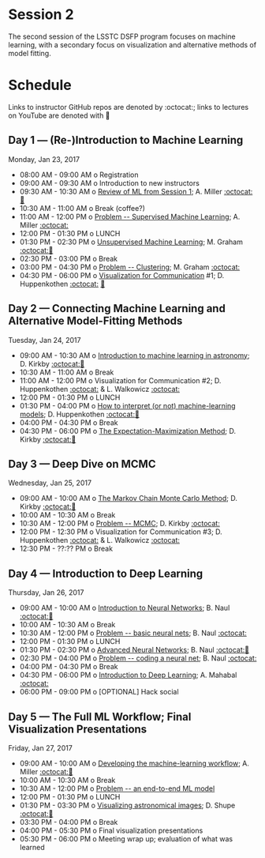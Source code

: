 # Session 2

The second session of the LSSTC DSFP program focuses on machine learning, with a secondary focus on visualization and alternative methods of model fitting.

# Schedule

Links to instructor GitHub repos are denoted by :octocat:; links to lectures on YouTube are denoted with :movie_camera:

## Day 1 — (Re-)Introduction to Machine Learning

Monday, Jan 23, 2017

 * 08:00 AM - 09:00 AM  o  Registration
 * 09:00 AM - 09:30 AM  o  Introduction to new instructors
 * 09:30 AM - 10:30 AM  o  [Review of ML from Session 1](https://github.com/LSSTC-DSFP/LSSTC-DSFP-Sessions/blob/master/Session2/Day1/DSFP_ReIntro2MachLearn.pdf); A. Miller [:octocat:](https://github.com/adamamiller)[:movie_camera:](https://www.youtube.com/watch?v=FogCbMztQ_A&index=1&list=PLKC37rx5YXnddgdxLe5uB0fLRWFGlhuSK)
 * 10:30 AM - 11:00 AM  o  Break (coffee?)
 * 11:00 AM - 12:00 PM  o  [Problem -- Supervised Machine Learning](https://github.com/LSSTC-DSFP/LSSTC-DSFP-Sessions/blob/master/Session2/Day1/ReIntroToMachineLearning.ipynb); A. Miller [:octocat:](https://github.com/adamamiller)
 * 12:00 PM - 01:30 PM  o  LUNCH
 * 01:30 PM - 02:30 PM  o  [Unsupervised Machine Learning](https://github.com/LSSTC-DSFP/LSSTC-DSFP-Sessions/blob/master/Session2/Day1/UnsupervisedLearning.pdf); M. Graham [:octocat:](https://github.com/doccosmos)[:movie_camera:](https://www.youtube.com/watch?v=Fs8VMgMLzpQ&list=PLKC37rx5YXnddgdxLe5uB0fLRWFGlhuSK&index=2)
 * 02:30 PM - 03:00 PM  o  Break
 * 03:00 PM - 04:30 PM  o  [Problem -- Clustering](https://github.com/LSSTC-DSFP/LSSTC-DSFP-Sessions/blob/master/Session2/Day1/Unsupervised%20machine%20learning.ipynb); M. Graham [:octocat:](https://github.com/doccosmos)
 * 04:30 PM - 06:00 PM  o  [Visualization for Communication](https://github.com/LSSTC-DSFP/LSSTC-DSFP-Sessions/blob/master/Session2/Day1/WhyAndHowOfDataVisualization.pdf) #1; D. Huppenkothen [:octocat:](https://github.com/dhuppenkothen) [:movie_camera:](https://youtu.be/3YhA7Se9hb0?list=PLKC37rx5YXnddgdxLe5uB0fLRWFGlhuSK)

## Day 2 — Connecting Machine Learning and Alternative Model-Fitting Methods

Tuesday, Jan 24, 2017

 * 09:00 AM - 10:30 AM  o  [Introduction to machine learning in astronomy](https://github.com/LSSTC-DSFP/LSSTC-DSFP-Sessions/blob/master/Session2/Day2/DSFP2017-Intro2ML4Astro.pdf); D. Kirkby [:octocat:](https://github.com/dkirkby)[:movie_camera:](https://www.youtube.com/watch?v=uV6zr_l6f6w&list=PLKC37rx5YXnddgdxLe5uB0fLRWFGlhuSK&index=4)
 * 10:30 AM - 11:00 AM  o  Break
 * 11:00 AM - 12:00 PM  o  Visualization for Communication #2; D. Huppenkothen [:octocat:](https://github.com/dhuppenkothen) & L. Walkowicz [:octocat:](https://github.com/lmwalkowicz)
 * 12:00 PM - 01:30 PM  o  LUNCH
 * 01:30 PM - 04:00 PM  o  [How to interpret (or not) machine-learning models](https://github.com/LSSTC-DSFP/LSSTC-DSFP-Sessions/blob/master/Session2/Day2/InterpretationOfMachineLearningModels.pdf); D. Huppenkothen [:octocat:](https://github.com/dhuppenkothen)[:movie_camera:](https://www.youtube.com/watch?v=-8-H9AU3OPQ&list=PLKC37rx5YXnddgdxLe5uB0fLRWFGlhuSK&index=5)
 * 04:00 PM - 04:30 PM  o  Break
 * 04:30 PM - 06:00 PM  o  [The Expectation-Maximization Method](https://github.com/LSSTC-DSFP/LSSTC-DSFP-Sessions/blob/master/Session2/Day2/DSFP2017-EM.pdf); D. Kirkby [:octocat:](https://github.com/dkirkby)[:movie_camera:](https://www.youtube.com/watch?v=YpqVz0fQPqw&list=PLKC37rx5YXnddgdxLe5uB0fLRWFGlhuSK&index=6)

## Day 3 — Deep Dive on MCMC

Wednesday, Jan 25, 2017

 * 09:00 AM - 10:00 AM  o  [The Markov Chain Monte Carlo Method](https://github.com/LSSTC-DSFP/LSSTC-DSFP-Sessions/blob/master/Session2/Day3/DSFP2017-MCMC.pdf); D. Kirkby [:octocat:](https://github.com/dkirkby)[:movie_camera:](https://www.youtube.com/watch?v=D-WX6Njz3rI&list=PLKC37rx5YXnddgdxLe5uB0fLRWFGlhuSK&index=7)
 * 10:00 AM - 10:30 AM  o  Break
 * 10:30 AM - 12:00 PM  o  [Problem -- MCMC](https://github.com/LSSTC-DSFP/LSSTC-DSFP-Sessions/blob/master/Session2/Day3/MCMC-Exercises.ipynb); D. Kirkby [:octocat:](https://github.com/dkirkby)
 * 12:00 PM - 12:30 PM  o  Visualization for Communication #3; D. Huppenkothen [:octocat:](https://github.com/dhuppenkothen) & L. Walkowicz [:octocat:](https://github.com/lmwalkowicz)
 * 12:30 PM - ??:?? PM  o  Break

## Day 4 — Introduction to Deep Learning

Thursday, Jan 26, 2017

 * 09:00 AM - 10:00 AM  o  [Introduction to Neural Networks](https://github.com/LSSTC-DSFP/LSSTC-DSFP-Sessions/blob/master/Session2/Day4/IntroToNeuralNetworks.ipynb); B. Naul [:octocat:](https://github.com/bnaul)[:movie_camera:](https://www.youtube.com/watch?v=XxmSezQsGdM&list=PLKC37rx5YXnddgdxLe5uB0fLRWFGlhuSK&index=8)
 * 10:00 AM - 10:30 AM  o  Break
 * 10:30 AM - 12:00 PM  o  [Problem -- basic neural nets](https://github.com/LSSTC-DSFP/LSSTC-DSFP-Sessions/blob/master/Session2/Day4/BasicNeuralNetworkExercise.ipynb); B. Naul [:octocat:](https://github.com/bnaul)
 * 12:00 PM - 01:30 PM  o  LUNCH
 * 01:30 PM - 02:30 PM  o  [Advanced Neural Networks](https://github.com/LSSTC-DSFP/LSSTC-DSFP-Sessions/blob/master/Session2/Day4/IntroToNeuralNetworks.ipynb); B. Naul [:octocat:](https://github.com/bnaul)[:movie_camera:](https://www.youtube.com/watch?v=MJ1U23BzTFE&list=PLKC37rx5YXnddgdxLe5uB0fLRWFGlhuSK&index=9)
 * 02:30 PM - 04:00 PM  o  [Problem -- coding a neural net](https://github.com/LSSTC-DSFP/LSSTC-DSFP-Sessions/blob/master/Session2/Day4/AdvancedNeuralNetworkExercise.ipynb); B. Naul [:octocat:](https://github.com/bnaul)
 * 04:00 PM - 04:30 PM  o  Break
 * 04:30 PM - 06:00 PM  o  [Introduction to Deep Learning](https://github.com/LSSTC-DSFP/LSSTC-DSFP-Sessions/blob/master/Session2/Day4/Mahabal_LSSTDSFP_20170126.pdf); A. Mahabal [:octocat:](https://github.com/AshishMahabal)
 * 06:00 PM - 09:00 PM  o  [OPTIONAL] Hack social

## Day 5 — The Full ML Workflow; Final Visualization Presentations

Friday, Jan 27, 2017

 * 09:00 AM - 10:00 AM  o  [Developing the machine-learning workflow](https://github.com/LSSTC-DSFP/LSSTC-DSFP-Sessions/blob/master/Session2/Day5/DSFP_PractialMachLearn.pdf); A. Miller [:octocat:](https://github.com/adamamiller)[:movie_camera:](https://www.youtube.com/watch?v=NzHsVwIpP2Y&list=PLKC37rx5YXnddgdxLe5uB0fLRWFGlhuSK&index=10)
 * 10:00 AM - 10:30 AM  o  Break
 * 10:30 AM - 12:00 PM  o  [Problem -- an end-to-end ML model](https://github.com/LSSTC-DSFP/LSSTC-DSFP-Sessions/blob/master/Session2/Day5/PracticalMachLearnWorkflow.ipynb)
 * 12:00 PM - 01:30 PM  o  LUNCH
 * 01:30 PM - 03:30 PM  o  [Visualizing astronomical images](https://github.com/LSSTC-DSFP/LSSTC-DSFP-Sessions/blob/master/Session2/Day5/ImageVizSlides.ipynb); D. Shupe [:octocat:](https://github.com/stargaser)[:movie_camera:](https://www.youtube.com/watch?v=wMdnibZLHgY&list=PLKC37rx5YXnddgdxLe5uB0fLRWFGlhuSK&index=11)
 * 03:30 PM - 04:00 PM  o  Break
 * 04:00 PM - 05:30 PM  o  Final visualization presentations
 * 05:30 PM - 06:00 PM  o  Meeting wrap up; evaluation of what was learned
